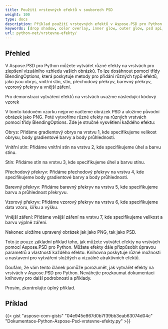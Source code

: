 ```yaml
---
title: Použití vrstevných efektů v souborech PSD
weight: 100
type: docs
description: Příklad použití vrstevných efektů v Aspose.PSD pro Python
keywords: [drop shadow, color overlay, inner glow, outer glow, psd api, python, code sample]
url: python-net/vrstevne-efekty/
---
```


## **Přehled**
V Aspose.PSD pro Python můžete vytvářet různé efekty na vrstvách pro zlepšení vizuálního vzhledu vašich obrázků. To lze dosáhnout pomocí třídy BlendingOptions, která poskytuje metody pro přidání různých typů efektů, jako jsou obrys, vnitřní stín, stín, přechodový překryv, barevný překryv, vzorový překryv a vnější záření.

Pro demonstraci vytváření efektů na vrstvách uvažme následující kódový vzorek

V tomto kódovém vzorku nejprve načteme obrázek PSD a uložíme původní obrázek jako PNG. Poté vytvoříme různé efekty na různých vrstvách pomocí třídy BlendingOptions. Zde je stručné vysvětlení každého efektu:

Obrys: Přidáme gradientový obrys na vrstvu 1, kde specifikujeme velikost obrysu, body gradientové barvy a body průhlednosti.

Vnitřní stín: Přidáme vnitřní stín na vrstvu 2, kde specifikujeme úhel a barvu stínu.

Stín: Přidáme stín na vrstvu 3, kde specifikujeme úhel a barvu stínu.

Přechodový překryv: Přidáme přechodový překryv na vrstvu 4, kde specifikujeme body gradientové barvy a body průhlednosti.

Barevný překryv: Přidáme barevný překryv na vrstvu 5, kde specifikujeme barvu a průhlednost překryvu.

Vzorový překryv: Přidáme vzorový překryv na vrstvu 6, kde specifikujeme data vzoru, šířku a výšku.

Vnější záření: Přidáme vnější záření na vrstvu 7, kde specifikujeme velikost a barvu výplně záření.

Nakonec uložíme upravený obrázek jak jako PNG, tak jako PSD.

Toto je pouze základní příklad toho, jak můžete vytvářet efekty na vrstvách pomocí Aspose.PSD pro Python. Můžete efekty dále přizpůsobit úpravou parametrů a vlastností každého efektu. Knihovna poskytuje různé možnosti a nastavení pro vytváření složitých a vizuálně atraktivních efektů.

Doufám, že vám tento článek pomůže porozumět, jak vytvářet efekty na vrstvách v Aspose.PSD pro Python. Neváhejte prozkoumat dokumentaci knihovny pro další podrobnosti a příklady.

Prosím, zkontrolujte úplný příklad.

## **Příklad**
{{< gist "aspose-com-gists" "04e945e867d0b7f39bb3eab63074d04c" "Dokumentace-Python-Aspose-Psd-vrstevne-efekty.py" >}}
